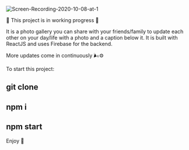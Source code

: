 ![Screen-Recording-2020-10-08-at-1](https://user-images.githubusercontent.com/35815182/95458171-1a792200-0972-11eb-84e0-f84426146d95.gif)




🌱 This project is in working progress 🌱

It is a photo gallery you can share with your friends/family to update each other on your day/life with a photo and a caption below it. 
It is built with ReactJS and uses Firebase for the backend. 

More updates come in continuously 🌬⚙️

To start this project:

## git clone <this repo>
## npm i
## npm start
  

Enjoy 🌼 

